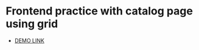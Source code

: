 # Frontend practice with catalog page using grid

- [DEMO LINK](https://vadiimvooo.github.io/layout_catalog_grid/)
